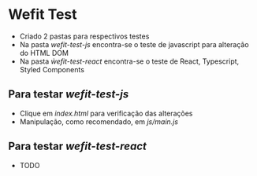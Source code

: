 # Wefit Test

- Criado 2 pastas para respectivos testes
- Na pasta _wefit-test-js_ encontra-se o teste de javascript para alteração do HTML DOM
- Na pasta _ẁefit-test-react_ encontra-se o teste de React, Typescript, Styled Components

## Para testar _wefit-test-js_

- Clique em _index.html_ para verificação das alterações
- Manipulação, como recomendado, em _js/main.js_

## Para testar _wefit-test-react_

- TODO

